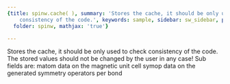 ```yaml
---
{title: spinw.cache( ), summary: 'Stores the cache, it should be only used to check
    consistency of the code.', keywords: sample, sidebar: sw_sidebar, permalink: spinw_cache.html,
  folder: spinw, mathjax: 'true'}

---
```

Stores the cache, it should be only used to check consistency of the code.
The stored values should not be changed by the user in any case!
Sub fields are:
  matom   data on the magnetic unit cell
  symop   data on the generated symmetry operators per bond
